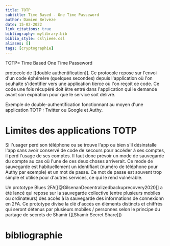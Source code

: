 ```yaml
---
title: TOTP
subtitle: Time Based - One Time Passeword
author: Damien Belvèze
date: 15-02-2022
link_citations: true
bibliography: mylibrary.bib
biblio_style: csl\ieee.csl
aliases: []
tags: [cryptographie]
---
```


TOTP= Time Based One Time Passeword

protocole de [[double authentification]]. Ce protocole repose sur l'envoi d'un code éphémère (quelques secondes) depuis l'application où l'on souhaite s'identifier vers une application tierce où l'on reçoit ce code. Ce code une fois récupéré doit être entré dans l'application qui le demande avant son expiration pour que le service soit délivré. 

Exemple de double-authentification fonctionnant au moyen d'une application TOTP : Twitter ou Google et Authy. 

# Limites des applications TOTP

Si l'usager perd son téléphone ou se trouve l'app ou bien s'il désinstalle l'app sans avoir conservé de code de secours pour accéder à ses comptes, il perd l'usage de ses comptes. 
Il faut donc prévoir un mode de sauvegarde du compte au cas où l'une de ces deux choses arriverait. 
Ce mode de sauvegarde est habituellement un identifiant (numéro de téléphone pour Authy par exemple) et un  mot de passe. 
Ce mot de passe est souvent trop simple et utilisé pour d'autres services, ce qui le rend vulnérable. 

Un prototype Blues 2FA[[@GilsenanDecentralizedbackuprecovery2020]] a été lancé qui repose sur la sauvegarde collective (entre plusieurs mobiles ou ordinateurs) des accès à la sauvegarde des informations de connexionn en 2FA. 
Ce prototype divise la clé d'accès en éléments distincts et chiffrés qui seront détenus par plusieurs mobiles / personnes selon le principe du partage de secrets de Shamir ([[Shamir Secret Share]])









# bibliographie

